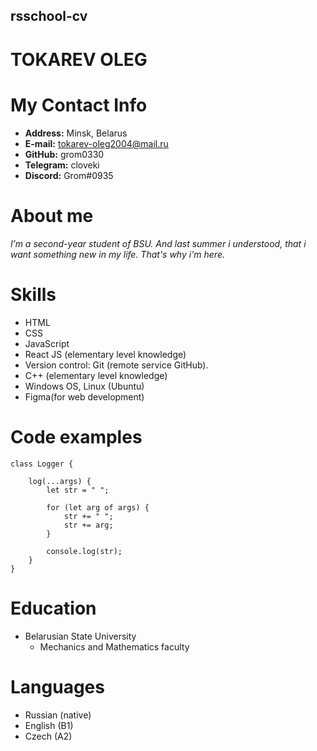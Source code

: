 ## rsschool-cv
# TOKAREV OLEG
# My Contact Info
* **Address:** Minsk, Belarus
* **E-mail:** tokarev-oleg2004@mail.ru
* **GitHub:** grom0330
* **Telegram:** cloveki
* **Discord:** Grom#0935
# About me
###### I’m a second-year student of BSU. And last summer i understood, that i want something new in my life. That's why i'm here.
# Skills
* HTML
* CSS 
* JavaScript 
* React JS (elementary level knowledge)
* Version control: Git (remote service GitHub).
* C++ (elementary level knowledge)
* Windows OS, Linux (Ubuntu)
* Figma(for web development)
# Code examples
```
class Logger {

    log(...args) {
        let str = " ";

        for (let arg of args) {
            str += " ";
            str += arg;
        }
        
        console.log(str);
    }
}
``` 
# Education
* Belarusian State University
  + Mechanics and Mathematics faculty
# Languages
* Russian (native)
* English (B1)
* Czech (A2)
